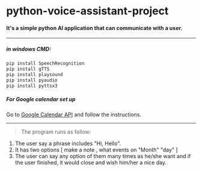 # python-voice-assistant-project
#### It's a simple python AI application that can communicate with a user.
___

##### in windows CMD:
```bash
pip install SpeechRecognition
pip install gTTS
pip install playsound
pip install pyaudio
pip install pyttsx3
```
##### For Google calendar set up
Go to [Google Calendar API](https://developers.google.com/calendar/quickstart/python) and follow the instructions.


___
>The program runs as follow:
1. The user say a phrase includes "Hi, Hello".
2. It has two options [ make a note , what events on "Month" "day" ] 
3. The user can say any option of them many times as he/she want and if the user finished, it would close and wish him/her a nice day.
